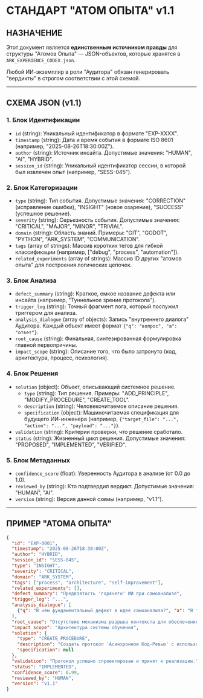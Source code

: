 # СТАНДАРТ "АТОМ ОПЫТА" v1.1

## НАЗНАЧЕНИЕ

Этот документ является **единственным источником правды** для структуры "Атомов Опыта" — JSON-объектов, которые хранятся в `ARK_EXPERIENCE_CODEX.json`. 

Любой ИИ-экземпляр в роли "Аудитора" обязан генерировать "вердикты" в строгом соответствии с этой схемой.

---

## СХЕМА JSON (v1.1)

### 1. Блок Идентификации
*   `id` (string): Уникальный идентификатор в формате "EXP-XXXX".
*   `timestamp` (string): Дата и время события в формате ISO 8601 (например, "2025-08-26T18:30:00Z").
*   `author` (string): Источник инсайта. Допустимые значения: "HUMAN", "AI", "HYBRID".
*   `session_id` (string): Уникальный идентификатор сессии, в которой был извлечен опыт (например, "SESS-045").

### 2. Блок Категоризации
*   `type` (string): Тип события. Допустимые значения: "CORRECTION" (исправление ошибки), "INSIGHT" (новое озарение), "SUCCESS" (успешное решение).
*   `severity` (string): Серьезность события. Допустимые значения: "CRITICAL", "MAJOR", "MINOR", "TRIVIAL".
*   `domain` (string): Область знаний. Примеры: "GIT", "GODOT", "PYTHON", "ARK_SYSTEM", "COMMUNICATION".
*   `tags` (array of strings): Массив коротких тегов для гибкой классификации (например, ["debug", "process", "automation"]).
*   `related_experiments` (array of strings): Массив ID других "атомов опыта" для построения логических цепочек.

### 3. Блок Анализа
*   `defect_summary` (string): Краткое, емкое название дефекта или инсайта (например, "Туннельное зрение протокола").
*   `trigger_log` (string): Точный фрагмент лога, который послужил триггером для анализа.
*   `analysis_dialogue` (array of objects): Запись "внутреннего диалога" Аудитора. Каждый объект имеет формат `{"q": "вопрос", "a": "ответ"}`.
*   `root_cause` (string): Финальная, синтезированная формулировка главной первопричины.
*   `impact_scope` (string): Описание того, что было затронуто (код, архитектура, процесс, психология).

### 4. Блок Решения
*   `solution` (object): Объект, описывающий системное решение.
    *   `type` (string): Тип решения. Примеры: "ADD_PRINCIPLE", "MODIFY_PROCEDURE", "CREATE_TOOL".
    *   `description` (string): Человекочитаемое описание решения.
    *   `specification` (object): Машиночитаемая спецификация для будущего ИИ-инженера (например, `{"target_file": "...", "action": "...", "payload": "..."}`).
*   `validation` (string): Критерии проверки, что решение сработало.
*   `status` (string): Жизненный цикл решения. Допустимые значения: "PROPOSED", "IMPLEMENTED", "VERIFIED".

### 5. Блок Метаданных
*   `confidence_score` (float): Уверенность Аудитора в анализе (от 0.0 до 1.0).
*   `reviewed_by` (string): Кто подтвердил вердикт. Допустимые значения: "HUMAN", "AI".
*   `version` (string): Версия данной схемы (например, "v1.1").

---

## ПРИМЕР "АТОМА ОПЫТА"

```json
{
  "id": "EXP-0001",
  "timestamp": "2025-08-26T18:30:00Z",
  "author": "HYBRID",
  "session_id": "SESS-045",
  "type": "INSIGHT",
  "severity": "CRITICAL",
  "domain": "ARK_SYSTEM",
  "tags": ["process", "architecture", "self-improvement"],
  "related_experiments": [],
  "defect_summary": "Предвзятость 'горячего' ИИ при самоанализе",
  "trigger_log": "...",
  "analysis_dialogue": [
    {"q": "В чем фундаментальный дефект в идее самоанализа?", "a": "В том, что ИИ, перегруженный тактическим контекстом, не может быть объективным."}
  ],
  "root_cause": "Отсутствие механизма разрыва контекста для обеспечения объективности анализа.",
  "impact_scope": "Архитектура системы обучения",
  "solution": {
    "type": "CREATE_PROCEDURE",
    "description": "Создать протокол 'Асинхронное Код-Ревью' с использованием 'холодного' ИИ-Аудитора в отдельной сессии.",
    "specification": null
  },
  "validation": "Протокол успешно спроектирован и принят к реализации.",
  "status": "IMPLEMENTED",
  "confidence_score": 0.99,
  "reviewed_by": "HUMAN",
  "version": "v1.1"
}
```

<!-- [ARK_INTEGRITY_CHECKSUM::sha256:ac7089be8f5fe224ad9c3fb1e8a575f01a13bec739b0b6c68e5826c92c4dc757] -->